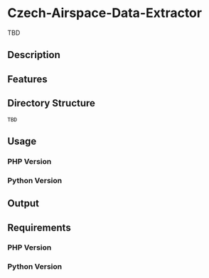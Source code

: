 # Czech-Airspace-Data-Extractor
TBD

## Description

## Features

## Directory Structure
```
TBD
```

## Usage
### PHP Version


### Python Version

## Output

## Requirements
### PHP Version

### Python Version

